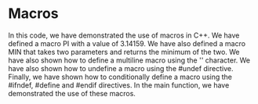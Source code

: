 # Macros

In this code, we have demonstrated the use of macros in C++. We have defined a macro PI with a value of 3.14159. We have also defined a macro MIN that takes two parameters and returns the minimum of the two. We have also shown how to define a multiline macro using the '\' character. We have also shown how to undefine a macro using the #undef directive. Finally, we have shown how to conditionally define a macro using the #ifndef, #define and #endif directives. In the main function, we have demonstrated the use of these macros.
